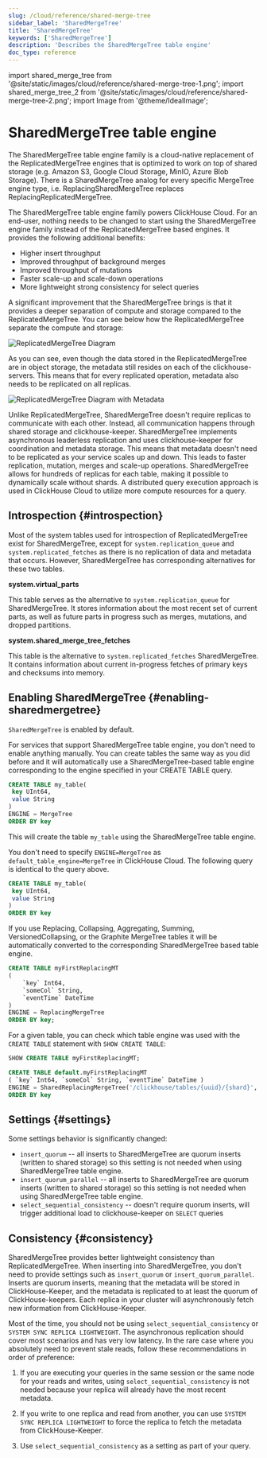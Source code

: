 ```yaml
---
slug: /cloud/reference/shared-merge-tree
sidebar_label: 'SharedMergeTree'
title: 'SharedMergeTree'
keywords: ['SharedMergeTree']
description: 'Describes the SharedMergeTree table engine'
doc_type: reference
---
```


import shared_merge_tree from '@site/static/images/cloud/reference/shared-merge-tree-1.png';
import shared_merge_tree_2 from '@site/static/images/cloud/reference/shared-merge-tree-2.png';
import Image from '@theme/IdealImage';

# SharedMergeTree table engine

The SharedMergeTree table engine family is a cloud-native replacement of the ReplicatedMergeTree engines that is optimized to work on top of shared storage (e.g. Amazon S3, Google Cloud Storage, MinIO, Azure Blob Storage). There is a SharedMergeTree analog for every specific MergeTree engine type, i.e. ReplacingSharedMergeTree replaces ReplacingReplicatedMergeTree.

The SharedMergeTree table engine family powers ClickHouse Cloud. For an end-user, nothing needs to be changed to start using the SharedMergeTree engine family instead of the ReplicatedMergeTree based engines. It provides the following additional benefits:

- Higher insert throughput
- Improved throughput of background merges
- Improved throughput of mutations
- Faster scale-up and scale-down operations
- More lightweight strong consistency for select queries

A significant improvement that the SharedMergeTree brings is that it provides a deeper separation of compute and storage compared to the ReplicatedMergeTree. You can see below how the ReplicatedMergeTree separate the compute and storage:

<Image img={shared_merge_tree} alt="ReplicatedMergeTree Diagram" size="md"  />

As you can see, even though the data stored in the ReplicatedMergeTree are in object storage, the metadata still resides on each of the clickhouse-servers. This means that for every replicated operation, metadata also needs to be replicated on all replicas.

<Image img={shared_merge_tree_2} alt="ReplicatedMergeTree Diagram with Metadata" size="md"  />

Unlike ReplicatedMergeTree, SharedMergeTree doesn't require replicas to communicate with each other. Instead, all communication happens through shared storage and clickhouse-keeper. SharedMergeTree implements asynchronous leaderless replication and uses clickhouse-keeper for coordination and metadata storage. This means that metadata doesn't need to be replicated as your service scales up and down. This leads to faster replication, mutation, merges and scale-up operations. SharedMergeTree allows for hundreds of replicas for each table, making it possible to dynamically scale without shards. A distributed query execution approach is used in ClickHouse Cloud to utilize more compute resources for a query.

## Introspection {#introspection}

Most of the system tables used for introspection of ReplicatedMergeTree exist for SharedMergeTree, except for `system.replication_queue` and `system.replicated_fetches` as there is no replication of data and metadata that occurs. However, SharedMergeTree has corresponding alternatives for these two tables.

**system.virtual_parts**

This table serves as the alternative to `system.replication_queue` for SharedMergeTree. It stores information about the most recent set of current parts, as well as future parts in progress such as merges, mutations, and dropped partitions.

**system.shared_merge_tree_fetches**

This table is the alternative to `system.replicated_fetches` SharedMergeTree. It contains information about current in-progress fetches of primary keys and checksums into memory.

## Enabling SharedMergeTree {#enabling-sharedmergetree}

`SharedMergeTree` is enabled by default.

For services that support SharedMergeTree table engine, you don't need to enable anything manually. You can create tables the same way as you did before and it will automatically use a SharedMergeTree-based table engine corresponding to the engine specified in your CREATE TABLE query.

```sql
CREATE TABLE my_table(
 key UInt64,
 value String
)
ENGINE = MergeTree
ORDER BY key
```

This will create the table `my_table` using the SharedMergeTree table engine.

You don't need to specify `ENGINE=MergeTree` as `default_table_engine=MergeTree` in ClickHouse Cloud. The following query is identical to the query above.

```sql
CREATE TABLE my_table(
 key UInt64,
 value String
)
ORDER BY key
```

If you use Replacing, Collapsing, Aggregating, Summing, VersionedCollapsing, or the Graphite MergeTree tables it will be automatically converted to the corresponding SharedMergeTree based table engine.

```sql
CREATE TABLE myFirstReplacingMT
(
    `key` Int64,
    `someCol` String,
    `eventTime` DateTime
)
ENGINE = ReplacingMergeTree
ORDER BY key;
```

For a given table, you can check which table engine was used with the `CREATE TABLE` statement with `SHOW CREATE TABLE`:
``` sql
SHOW CREATE TABLE myFirstReplacingMT;
```

```sql
CREATE TABLE default.myFirstReplacingMT
( `key` Int64, `someCol` String, `eventTime` DateTime )
ENGINE = SharedReplacingMergeTree('/clickhouse/tables/{uuid}/{shard}', '{replica}')
ORDER BY key
```

## Settings {#settings}

Some settings behavior is significantly changed:

- `insert_quorum` -- all inserts to SharedMergeTree are quorum inserts (written to shared storage) so this setting is not needed when using SharedMergeTree table engine.
- `insert_quorum_parallel` -- all inserts to SharedMergeTree are quorum inserts (written to shared storage) so this setting is not needed when using SharedMergeTree table engine.
- `select_sequential_consistency` -- doesn't require quorum inserts, will trigger additional load to clickhouse-keeper on `SELECT` queries

## Consistency {#consistency}

SharedMergeTree provides better lightweight consistency than ReplicatedMergeTree. When inserting into SharedMergeTree, you don't need to provide settings such as `insert_quorum` or `insert_quorum_parallel`. Inserts are quorum inserts, meaning that the metadata will be stored in ClickHouse-Keeper, and the metadata is replicated to at least the quorum of ClickHouse-keepers. Each replica in your cluster will asynchronously fetch new information from ClickHouse-Keeper.

Most of the time, you should not be using `select_sequential_consistency` or `SYSTEM SYNC REPLICA LIGHTWEIGHT`. The asynchronous replication should cover most scenarios and has very low latency. In the rare case where you absolutely need to prevent stale reads, follow these recommendations in order of preference:

1. If you are executing your queries in the same session or the same node for your reads and writes, using `select_sequential_consistency` is not needed because your replica will already have the most recent metadata.

2. If you write to one replica and read from another, you can use `SYSTEM SYNC REPLICA LIGHTWEIGHT` to force the replica to fetch the metadata from ClickHouse-Keeper.

3. Use `select_sequential_consistency` as a setting as part of your query.
